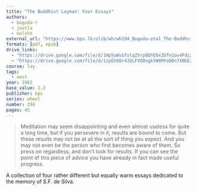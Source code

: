 ```yaml
---
title: "The Buddhist Layman: Four Essays"
authors:
  - bogoda-r
  - jootla
  - walshe
external_url: "https://www.bps.lk/olib/wh/wh294_Bogoda-etal_The-Buddhst-Layman--Four-Essays.html"
formats: [pdf, epub]
drive_links:
  - "https://drive.google.com/file/d/1Hp5uWsGfstqZVrp9QYE0xZbTn1ov4Fdz/view?usp=drivesdk"
  - "https://drive.google.com/file/d/1zpEh88r4JOLFVOOngktW8MYoDOn7XNGE/view?usp=drivesdk"
course: lay
tags:
  - west
year: 1982
base_value: 1.2
publisher: bps
series: wheel
number: 294
pages: 45
---
```


> Meditation may seem disappointing and even almost useless for quite a long time, but if you persevere in it, results are bound to come. But these results may not be at all the sort of thing you expect. And you may not even be the person who first becomes aware of them.  So press on regardless, and don’t look for results. If you can see the point of this piece of advice you have already in fact made useful progress.

A collection of four rather different but equally warm essays dedicated to the memory of S.F. de Silva.
